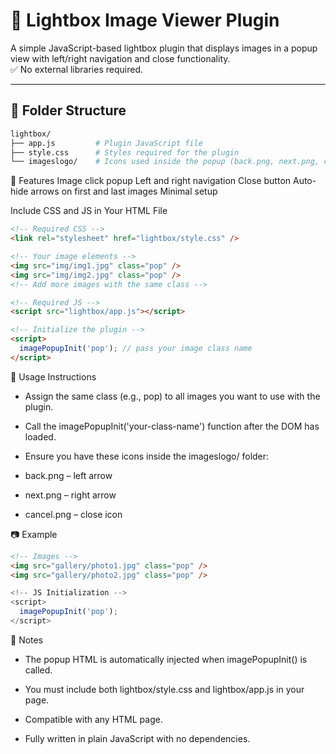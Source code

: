 # 📸 Lightbox Image Viewer Plugin

A simple JavaScript-based lightbox plugin that displays images in a popup view with left/right navigation and close functionality.  
✅ No external libraries required.

---

## 📁 Folder Structure

```bash
lightbox/
├── app.js         # Plugin JavaScript file
├── style.css      # Styles required for the plugin
└── imageslogo/    # Icons used inside the popup (back.png, next.png, cancel.png)

```
🚀 Features
Image click popup
Left and right navigation
Close button
Auto-hide arrows on first and last images
Minimal setup


Include CSS and JS in Your HTML File

```html
<!-- Required CSS -->
<link rel="stylesheet" href="lightbox/style.css" />

<!-- Your image elements -->
<img src="img/img1.jpg" class="pop" />
<img src="img/img2.jpg" class="pop" />
<!-- Add more images with the same class -->

<!-- Required JS -->
<script src="lightbox/app.js"></script>

<!-- Initialize the plugin -->
<script>
  imagePopupInit('pop'); // pass your image class name
</script>

```


🧠 Usage Instructions
* Assign the same class (e.g., pop) to all images you want to use with the plugin.

* Call the imagePopupInit('your-class-name') function after the DOM has loaded.

* Ensure you have these icons inside the imageslogo/ folder:

* back.png – left arrow

* next.png – right arrow

* cancel.png – close icon

📷 Example

```html
<!-- Images -->
<img src="gallery/photo1.jpg" class="pop" />
<img src="gallery/photo2.jpg" class="pop" />
```

```js
<!-- JS Initialization -->
<script>
  imagePopupInit('pop');
</script>
```


📌 Notes
* The popup HTML is automatically injected when imagePopupInit() is called.

* You must include both lightbox/style.css and lightbox/app.js in your page.

* Compatible with any HTML page.

* Fully written in plain JavaScript with no dependencies.
